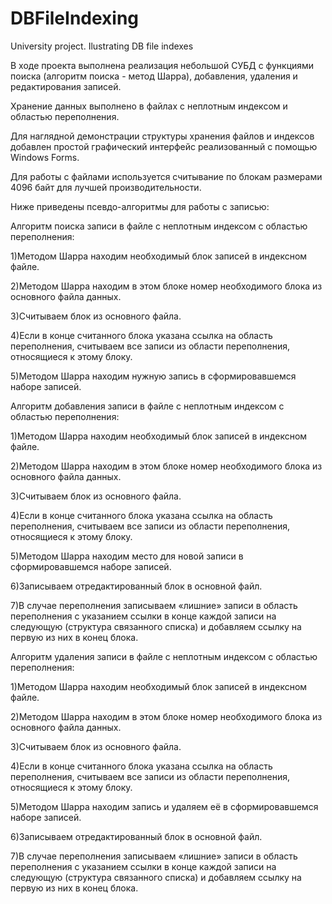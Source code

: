 # DBFileIndexing
University project. Ilustrating DB file indexes

В ходе проекта выполнена реализация небольшой СУБД с функциями поиска (алгоритм поиска - метод Шарра), добавления, удаления и редактирования записей.

Хранение данных выполнено в файлах с неплотным индексом и областью переполнения.

Для наглядной демонстрации структуры хранения файлов и индексов добавлен простой графический интерфейс реализованный с помощью Windows Forms.

Для работы с файлами используется считывание по блокам размерами 4096 байт для лучшей производительности.

Ниже приведены псевдо-алгоритмы для работы с записью:

Алгоритм поиска записи в файле с неплотным индексом с областью переполнения:

1)Методом Шарра находим необходимый блок записей в индексном файле.

2)Методом Шарра находим в этом блоке номер необходимого блока из основного файла данных.

3)Считываем блок из основного файла.

4)Если в конце считанного блока указана ссылка на область переполнения, считываем все записи из области переполнения, относящиеся к этому блоку.

5)Методом Шарра находим нужную запись в сформировавшемся наборе записей.


Алгоритм добавления записи в файле с неплотным индексом с областью переполнения:

1)Методом Шарра находим необходимый блок записей в индексном файле.

2)Методом Шарра находим в этом блоке номер необходимого блока из основного файла данных.

3)Считываем блок из основного файла.

4)Если в конце считанного блока указана ссылка на область переполнения, считываем все записи из области переполнения, относящиеся к этому блоку.

5)Методом Шарра находим место для новой записи в сформировавшемся наборе записей.

6)Записываем отредактированный блок в основной файл.

7)В случае переполнения записываем «лишние» записи в область переполнения с указанием ссылки в конце каждой записи на следующую (структура связанного списка) и добавляем ссылку на первую из них в конец блока.

Алгоритм удаления записи в файле с неплотным индексом с областью переполнения:

1)Методом Шарра находим необходимый блок записей в индексном файле.

2)Методом Шарра находим в этом блоке номер необходимого блока из основного файла данных.

3)Считываем блок из основного файла.

4)Если в конце считанного блока указана ссылка на область переполнения, считываем все записи из области переполнения, относящиеся к этому блоку.

5)Методом Шарра находим запись и удаляем её в сформировавшемся наборе записей.

6)Записываем отредактированный блок в основной файл.

7)В случае переполнения записываем «лишние» записи в область переполнения с указанием ссылки в конце каждой записи на следующую (структура связанного списка) и добавляем ссылку на первую из них в конец блока.
